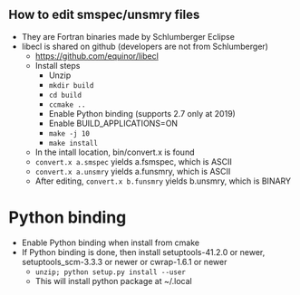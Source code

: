 ## How to edit smspec/unsmry files
- They are Fortran binaries made by Schlumberger Eclipse
- libecl is shared on github (developers are not from Schlumberger)
  - https://github.com/equinor/libecl
  - Install steps
    - Unzip
    - `mkdir build`
    - `cd build`
    - `ccmake ..`
    - Enable Python binding (supports 2.7 only at 2019)
    - Enable BUILD_APPLICATIONS=ON
    - `make -j 10`
    - `make install`
  - In the intall location, bin/convert.x is found
  - `convert.x a.smspec` yields a.fsmspec, which is ASCII
  - `convert.x a.unsmry` yields a.funsmry, which is ASCII
  - After editing, `convert.x b.funsmry` yields b.unsmry, which is BINARY

# Python binding 
- Enable Python binding when install from cmake
- If Python binding is done, then install setuptools-41.2.0 or newer, setuptools_scm-3.3.3 or newer or cwrap-1.6.1 or newer
  - `unzip; python setup.py install --user`
  - This will install python package at ~/.local

